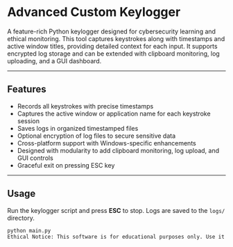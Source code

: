 # Advanced Custom Keylogger

A feature-rich Python keylogger designed for cybersecurity learning and ethical monitoring. This tool captures keystrokes along with timestamps and active window titles, providing detailed context for each input. It supports encrypted log storage and can be extended with clipboard monitoring, log uploading, and a GUI dashboard.

---

## Features

- Records all keystrokes with precise timestamps  
- Captures the active window or application name for each keystroke session  
- Saves logs in organized timestamped files  
- Optional encryption of log files to secure sensitive data  
- Cross-platform support with Windows-specific enhancements  
- Designed with modularity to add clipboard monitoring, log upload, and GUI controls  
- Graceful exit on pressing ESC key  

---

## Usage

Run the keylogger script and press **ESC** to stop. Logs are saved to the `logs/` directory.

```bash
python main.py
Ethical Notice: This software is for educational purposes only. Use it solely on systems you own or have explicit permission to monitor. Unauthorized usage is illegal and unethical.
